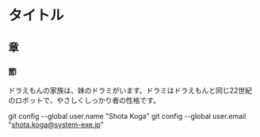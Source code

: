 # タイトル
## 章
### 節

ドラえもんの家族は、妹のドラミがいます。ドラミはドラえもんと同じ22世紀のロボットで、やさしくしっかり者の性格です。

git config --global user.name "Shota Koga"
git config --global user.email "shota.koga@system-exe.jp"